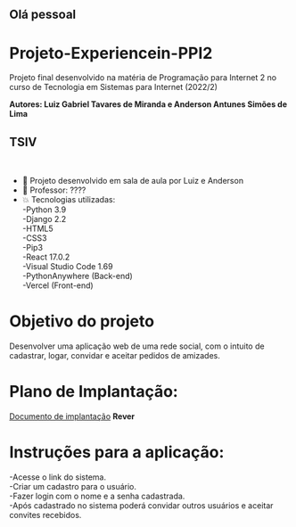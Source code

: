 ## Olá pessoal 
# Projeto-Experiencein-PPI2
Projeto final desenvolvido na matéria de Programação para Internet 2 no curso de Tecnologia em Sistemas para Internet (2022/2)

**Autores: Luiz Gabriel Tavares de Miranda e Anderson Antunes Simões de Lima**
## TSIV 
<br/>

- :seedling: Projeto desenvolvido em sala de aula por Luiz e Anderson<br/>
- :school: Professor: ???? <br/>
- :boom: Tecnologias utilizadas: <br/>
-Python 3.9<br/>
-Django 2.2<br/>
-HTML5<br/>
-CSS3<br/>
-Pip3<br/>
-React 17.0.2<br/>
-Visual Studio Code 1.69<br/>
-PythonAnywhere (Back-end)<br/>
-Vercel (Front-end)<br/>

# Objetivo do projeto
Desenvolver uma aplicação web de uma rede social, com o intuito de cadastrar, logar, convidar e aceitar pedidos de amizades.

# Plano de Implantação:
[Documento de implantação]() **Rever**

# Instruções para a aplicação:
-Acesse o link do sistema.<br/>
-Criar um cadastro para o usuário.<br/>
-Fazer login com o nome e a senha cadastrada.<br/>
-Após cadastrado no sistema poderá convidar outros usuários e aceitar convites recebidos.


